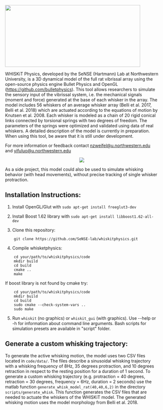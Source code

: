 
<img src="docs/whiskit_physics_logo_bg_white.png" height="203px" width="444px" >

WHISKiT Physics, developed by the SeNSE (Hartmann) Lab at Northwestern University, is a 3D dynamical model of the full rat vibrissal array using the open-source physics engine Bullet Physics and OpenGL (https://github.com/bulletphysics). This tool allows researchers to simulate the sensory input of the vibrissal system, i.e. the mechanical signals (moment and force) generated at the base of each whisker in the array. The model includes 56 whiskers of an average whisker array (Belli et al. 2017, Belli et al. 2018) which are actuated according to the equations of motion by Knutsen et al. 2008. Each whisker is modeled as a chain of 20 rigid conical links connected by torsional springs with two degrees of freedom. The parameters of the springs were optimized and validated using data of real whiskers. A detailed description of the model is currently in preparation. When using this tool, be aware that it is still under development.

For more information or feedback contact nzweifel@u.northwestern.edu and yifuluo@u.northwestern.edu

<p align="center">
	<img src="docs/whiskit_active_peg.gif">
</p>

As a side project, this model could also be used to simulate whisking behavior (with head movements), without precise tracking of single whisker protraction. 


## Installation Instructions:
1. Install OpenGL/Glut with `sudo apt-get install freeglut3-dev`

2. Install Boost 1.62 library with `sudo apt-get install libboost1.62-all-dev`

3. Clone this repository:

```
	git clone https://github.com/SeNSE-lab/whiskitphysics.git
```

4. Compile whisketphysics:
```
	cd your/path/to/whiskitphysics/code
	mkdir build
	cd build
	cmake ..
	make

```

   If boost library is not found by cmake try:

```
	cd your/path/to/whiskitphysics/code
	mkdir build
	cd build
	sudo cmake --check-system-vars ..
	sudo make

```
5. Run `whiskit` (no graphics) or `whiskit_gui` (with graphics). Use --help or -h for information about command line arguments. Bash scripts for simulation presets are available in "script" folder.
 
## Generate a custom whisking trajectory:
To generate the active whisking motion, the model uses two CSV files located in ```code/data/```. The files describe a sinusoidal whisking trajectory with a whisking frequency of 8Hz, 35 degrees protraction, and 10 degrees retraction in respect to the resting position for a duration of 1 second. To generate a custom whisking trajectory (e.g. protraction = 40 degrees, retraction = 30 degrees, frequency = 6Hz, duration = 2 seconds) use the matlab function ```generate_whisk_model_rat(40,40,6,2)``` in the directory ```scripts/generate_whisk```. This function generates the CSV files that are needed to actuate the whiskers of the WHISKiT model. The generated whisking motion uses the model morphology from Belli et al. 2018.

